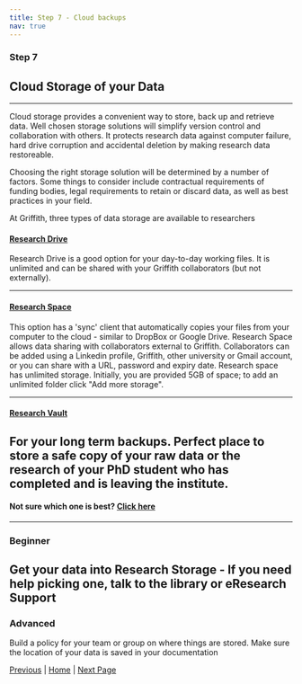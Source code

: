 ```yaml
---
title: Step 7 - Cloud backups
nav: true
---
```



### Step 7
## Cloud Storage of your Data
---


Cloud storage provides a convenient way to store, back up and retrieve data. Well chosen storage solutions will simplify version control and collaboration with others.  It protects research data against computer failure, hard drive corruption and accidental deletion by making research data restoreable. 

Choosing the right storage solution will be determined by a number of factors. Some things to consider include contractual requirements of funding bodies, legal requirements to retain or discard data, as well as best practices in your field.

At Griffith, three types of data storage are available to researchers

#### [Research Drive](https://research-storage.griffith.edu.au/drive/)
Research Drive is a good option for your day-to-day working files. It is unlimited and can be shared with your Griffith collaborators (but not externally).

---
#### [Research Space](https://research-storage.griffith.edu.au/space/manual/)

This option has a 'sync' client that automatically copies your files from your computer to the cloud - similar to DropBox or Google Drive.
Research Space allows data sharing with collaborators external to Griffith. Collaborators can be added using a
Linkedin profile, Griffith, other university or Gmail account, or you can share with a URL, password and expiry date. 
Research space has unlimited storage. Initially, you are provided 5GB of space; to add an unlimited folder click "Add more storage".

---
#### [Research Vault](https://research-storage.griffith.edu.au/vault/)

For your long term backups. Perfect place to store a safe copy of your raw data or the research of your PhD student who has completed and is leaving the institute.
---

#### Not sure which one is best? [Click here](https://research-storage.griffith.edu.au/compare)

---
### Beginner

Get your data into Research Storage - If you need help picking one, talk to the library or eResearch Support 
---
### Advanced

Build a policy for your team or group on where things are stored. Make sure the location of your data is saved in your documentation 

[Previous](https://guereslib.github.io/Reproducible-Research-Things/Step5Version) | [Home](https://guereslib.github.io/Reproducible-Research-Things/)  | [Next Page](https://guereslib.github.io/Reproducible-Research-Things/Step7CompSecurity)
